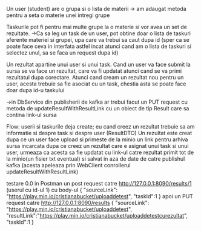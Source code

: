 Un user (student) are o grupa si o lista de materii
-> am adaugat metoda pentru a seta o materie unei intregi grupe


Taskurile pot fi pentru mai multe grupe la o materie si vor avea un set de rezultate.
->Ca sa leg un task de un user, pot obtine doar o lista de taskuri aferente materiei si grupei, upa care va trebui sa caut dupa id (sper ca se poate face ceva in interfata astfel incat atunci cand am o lista de taskuri si selectez unul, sa se faca un request dupa id)

Un rezultat apartine unui user si unui task. Cand un user va face submit la sursa se va face un rezultat, care va fi updatat atunci cand se va primi rezultatul dupa corectare.
Atunci cand cream un rezultat nou pentru un user, acesta trebuie sa fie asociat cu un task, chestia asta se poate face doar dupa id-u taskului

->in DbService din publisherii de kafka ar trebui facut un PUT request cu metoda de updateResultWithResultLink cu un obiect de tip Result care sa contina link-ul sursa  


Flow: userii si taskurile deja create; eu cand creez un rezultat trebuie sa am informatie si despre task si despre user (ResultDTO)
Un rezultat este creat dupa ce un user face upload si primeste de la minio un link pentru arhiva sursa incarcata
dupa ce creez un rezultat care e asignat unui task si unui user, urmeaza ca acesta sa fie updatat cu link-ul catre rezultat primit tot de la minio(un fisier txt eventual) si salvat in aza de date de catre publishul kafka (acesta apeleaza prin WebClient conrollerul updateResultWithResultLink)

testare 0.0 
in Postman un post request catre http://127.0.0.1:8090/results/1 (userul cu id-ul 1) cu body-ul
{
"sourceLink": "https://play.min.io/cristianabucket/uploaddetest",
"taskId":1
}
apoi un PUT request catre http://127.0.0.1:8090/results
{
"sourceLink": "https://play.min.io/cristianabucket/uploaddetest",
"resultLink":"https://play.min.io/cristianabucket/uploaddetestcurezultat",
"taskId":1
}